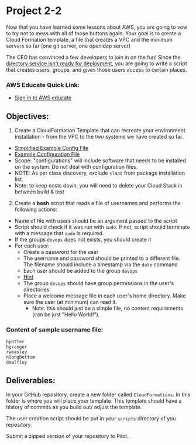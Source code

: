 # Project 2-2

Now that you have learned some lessons about AWS, you are going to vow to try not to mess with all of those buttons again. Your goal is to create a Cloud Formation template, a file that creates a VPC and the minimum servers so far (one git server, one openldap server)

The CEO has convinced a few developers to join in on the fun! Since the [directory service isn't ready for deployment](../ExtraCredit/README.md), you are going to write a script that creates users, groups, and gives those users access to certain places.

### AWS Educate Quick Link:

- [Sign in to AWS educate](https://www.awseducate.com/signin/SiteLogin)

## Objectives:

1. Create a CloudFormation Template that can recreate your environment installation - from the VPC to the two systems we have created so far.

- [Simplified Example Config File](sample-config-file.yml)
- [Example Configuration File](https://github.com/mkijowski/aws-cf-templates/blob/master/course-templates/ceg3400.yml)
- Scope: "configurations" will include software that needs to be installed on the system. Do not deal with configuration files.
- NOTE: As per class discovery, exclude `slapd` from package installation list.
- Note: to keep costs down, you will need to delete your Cloud Stack in between build & test

2. Create a **bash** script that reads a file of usernames and performs the following actions:

- Name of file with users should be an argument passed to the script
- Script should check if it was run with `sudo`. If not, script should terminate with a message that `sudo` is required.
- If the groups `devops` does not exists, you should create it
- For each user:
  - Create a password for the user
  - The username and password should be printed to a different file. The filename should include a timestamp via the `date` command
  - Each user should be added to the group `devops`
  - [Hint](https://www.howtogeek.com/50787/add-a-user-to-a-group-or-second-group-on-linux/)
  - The group `devops` should have group permissions in the user's directories
  - Place a welcome message file in each user's home directory. Make sure the user (at minimum) can read it.
    - Note: this should just be a simple file, no content requirements (can be just "Hello World!").

### Content of sample username file:

```
hpotter
hgranger
rweasley
nlongbottom
dmalfloy
```

## Deliverables:

In your GitHub repository, create a new folder called `CloudFormations`. In this folder is where you will place your template. This template should have a history of commits as you build out/ adjust the template.

The user creation script should be put in your `scripts` directory of you repository.

Submit a zipped version of your repository to Pilot.
